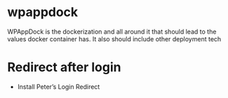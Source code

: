 # wpappdock
WPAppDock is the dockerization and all around it that should lead to the values docker container has.  It also should include other deployment tech



# Redirect after login
* Install Peter’s Login Redirect


